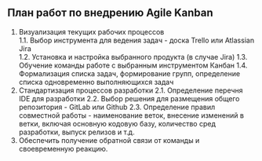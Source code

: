 ## План работ по внедрению Agile Kanban

1. Визуализация текущих рабочих процессов </br>
	1.1. Выбор инструмента для ведения задач - доска Trello или Atlassian Jira </br>
	1.2. Установка и настройка выбранного продукта (в случае Jira)
	1.3. Обучение команды работе с выбранным инструментом Канбан
	1.4. Формализация списка задач, формирование групп, определение списка одновременно выполняющихся задач
2. Стандартизация процессов разработки
	2.1. Определение перечня IDE для разработки
	2.2. Выбор решения для размещения общего репозитория - GitLab или Github
	2.3. Определение правил совместной работы - наименование веток, внесение изменений в ветки, включая основную кодовую базу, количество сред разработки, выпуск релизов и т.д.
3. Обеспечить получение обратной связи от команды и своевременную реакцию.
